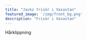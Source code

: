 ```yaml
---
title: "Jackz frisör i Vasastan"
featured_image: '/img/front_bg.png'
description: "Frisör i Vasastan"
---
```

Hårklippning